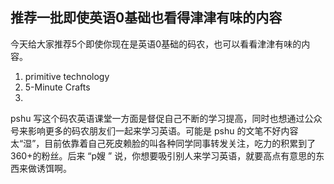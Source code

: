 推荐一批即使英语0基础也看得津津有味的内容
---

今天给大家推荐5个即使你现在是英语0基础的码农，也可以看看津津有味的内容。

1. primitive technology
2. 5-Minute Crafts
3. 

pshu 写这个码农英语课堂一方面是督促自己不断的学习提高，同时也想通过公众号来影响更多的码农朋友们一起来学习英语。可能是 pshu 的文笔不好内容太“湿”，目前依靠着自己死皮赖脸的叫各种同学同事转发关注，吃力的积累到了360+的粉丝。后来 “p嫂 ” 说，你想要吸引别人来学习英语，就要高点有意思的东西来做诱饵啊。
<!--stackedit_data:
eyJoaXN0b3J5IjpbMTcyODc1MTMwNywtMzk3MTYzNzM1XX0=
-->
